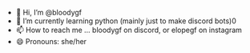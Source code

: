 - 👋 Hi, I’m @bloodygf
- 🌱 I’m currently learning python (mainly just to make discord bots)0
- 📫 How to reach me ... bloodygf on discord, or elopegf on instagram
- 😄 Pronouns: she/her

<!---
bloodygf/bloodygf is a ✨ special ✨ repository because its `README.md` (this file) appears on your GitHub profile.
You can click the Preview link to take a look at your changes.
--->
